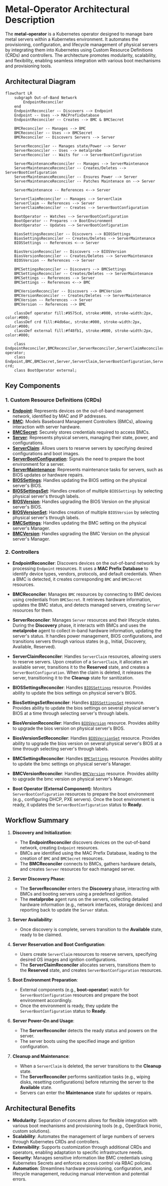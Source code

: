 # Metal-Operator Architectural Description

The **metal-operator** is a Kubernetes operator designed to manage bare metal servers within a Kubernetes environment. 
It automates the provisioning, configuration, and lifecycle management of physical servers by integrating them into 
Kubernetes using Custom Resource Definitions (CRDs) and controllers. The architecture promotes modularity, scalability, 
and flexibility, enabling seamless integration with various boot mechanisms and provisioning tools.

## Architectural Diagram

```mermaid
flowchart LR
    subgraph Out-of-Band Network
        EndpointReconciler
    end
    EndpointReconciler -- Discovers --> Endpoint
    Endpoint -- Uses --> MACPrefixDatabase
    EndpointReconciler -- Creates --> BMC & BMCSecret

    BMCReconciler -- Manages --> BMC
    BMCReconciler -- Uses --> BMCSecret
    BMCReconciler -- Discovers Servers --> Server

    ServerReconciler -- Manages state/Power --> Server
    ServerReconciler -- Uses --> metalprobe
    ServerReconciler -- Waits for --> ServerBootConfiguration
    
    ServerMaintenanceReconciler -- Manages --> ServerMaintenance
    ServerMaintenanceReconciler -- Creates/Deletes --> ServerBootConfiguration
    ServerMaintenanceReconciler -- Ensures Power --> Server
    ServerMaintenanceReconciler -- Patches Maintenace on --> Server

    ServerMaintenance -- References <--> Server

    ServerClaimReconciler -- Manages --> ServerClaim
    ServerClaim -- References --> Server
    ServerClaimReconciler -- Creates --> ServerBootConfiguration

    BootOperator -- Watches --> ServerBootConfiguration
    BootOperator -- Prepares --> BootEnvironment
    BootOperator -- Updates --> ServerBootConfiguration

    BiosSettingsReconciler -- Discovers --> BIOSSettings
    BiosSettingsReconciler -- Creates/Deletes --> ServerMaintenance
    BIOSSettings -- References <--> Server

    BiosVersionReconciler -- Discovers --> BIOSVersion
    BiosVersionReconciler -- Creates/Deletes --> ServerMaintenance
    BIOSVersion -- References --> Server

    BMCSettingsReconciler -- Discovers --> BMCSettings
    BMCSettingsReconciler -- Creates/Deletes --> ServerMaintenance
    BMCSettings -- References --> Server
    BMCSettings -- References <--> BMC

    BMCVersionReconciler -- Discovers --> BMCVersion
    BMCVersionReconciler -- Creates/Deletes --> ServerMaintenance
    BMCVersion -- References --> Server
    BMCVersion -- References --> BMC

    classDef operator fill:#9575cd, stroke:#000, stroke-width:2px, color:#000;
    classDef crd fill:#4db6ac, stroke:#000, stroke-width:2px, color:#000;
    classDef external fill:#f48fb1, stroke:#000, stroke-width:2px, color:#000;

    class EndpointReconciler,BMCReconciler,ServerReconciler,ServerClaimReconciler,ServerMaintenanceReconciler,BiosSettingsReconciler,BiosVersionReconciler,BMCSettingsReconciler,BMCVersionReconciler operator;
    class Endpoint,BMC,BMCSecret,Server,ServerClaim,ServerBootConfiguration,ServerMaintenance,BMCSettings,BMCVersion,BIOSVersion,BIOSSettings crd;
    class BootOperator external;
```

## Key Components

### 1. Custom Resource Definitions (CRDs)

- [**Endpoint**](concepts/endpoints.md): Represents devices on the out-of-band management network, identified by MAC and IP addresses.
- [**BMC**](concepts/bmcs.md): Models Baseboard Management Controllers (BMCs), allowing interaction with server hardware.
- [**BMCSecret**](concepts/bmcsecrets.md): Securely stores credentials required to access BMCs.
- [**Server**](concepts/servers.md): Represents physical servers, managing their state, power, and configurations.
- [**ServerClaim**](concepts/serverclaims.md): Allows users to reserve servers by specifying desired configurations and boot images.
- [**ServerBootConfiguration**](concepts/serverbootconfigurations.md): Signals the need to prepare the boot environment for a server.
- [**ServerMaintenance**](concepts/servermaintenance.md): Represents maintenance tasks for servers, such as BIOS updates or hardware repairs.
- [**BIOSSettings**](concepts/biossettings.md): Handles updating the BIOS setting on the physical server's BIOS.
- [**BIOSSettingsSet**](concepts/biosversionset.md): Handles creation of multiple `BIOSSettings` by selecting physical server's through labels.
- [**BIOSVersion**](concepts/biosversion.md): Handles upgrading the BIOS Version on the physical server's BIOS.
- [**BIOSVersionSet**](concepts/biosversionset.md): Handles creation of multiple `BIOSVersion` by selecting physical server's through labels.
- [**BMCSettings**](concepts/bmcsettings.md): Handles updating the BMC setting on the physical server's Manager.
- [**BMCVersion**](concepts/bmcversion.md): Handles upgrading the BMC Version on the physical server's Manager.

### 2. Controllers

- **EndpointReconciler**: Discovers devices on the out-of-band network by processing `Endpoint` resources. It uses a **MAC Prefix Database** to identify device types, vendors, protocols, and default credentials. When a BMC is detected, it creates corresponding `BMC` and `BMCSecret` resources.

- **BMCReconciler**: Manages `BMC` resources by connecting to BMC devices using credentials from `BMCSecret`. It retrieves hardware information, updates the BMC status, and detects managed servers, creating `Server` resources for them.

- **ServerReconciler**: Manages `Server` resources and their lifecycle states. During the **Discovery** phase, it interacts with BMCs and uses the **metalprobe** agent to collect in-band hardware information, updating the server's status. It handles power management, BIOS configurations, and transitions servers through various states (e.g., Initial, Discovery, Available, Reserved).

- **ServerClaimReconciler**: Handles `ServerClaim` resources, allowing users to reserve servers. Upon creation of a `ServerClaim`, it allocates an available server, transitions it to the **Reserved** state, and creates a `ServerBootConfiguration`. When the claim is deleted, it releases the server, transitioning it to the **Cleanup** state for sanitization.

- **BIOSSettingsReconciler**: Handles [`BIOSSettings`](concepts/biossettings.md) resource. Provides ability to update the bios settings on physical server's BIOS.
- **BiosSettingsSetReconciler**: Handles [`BIOSSettingsSet`](concepts/biossettingsset.md) resource. Provides ability to update the bios settings on several physical server's BIOS at a time through selecting server's through labels.
- **BiosVersionReconciler**: Handles [`BIOSVersion`](concepts/biosversion.md) resource. Provides ability to upgrade the bios version on physical server's BIOS.
- **BiosVersionSetReconciler**: Handles [`BIOSVersionSet`](concepts/biosversionset.md) resource. Provides ability to upgrade the bios version on several physical server's BIOS at a time through selecting server's through labels.
- **BMCSettingsReconciler**: Handles [`BMCSettings`](concepts/bmcsettings.md) resource. Provides ability to update the bmc settings on physical server's Manager.
- **BMCVersionReconciler**: Handles [`BMCVersion`](concepts/bmcversion.md) resource. Provides ability to upgrade the bmc version on physical server's Manager.

- **Boot Operator (External Component)**: Monitors `ServerBootConfiguration` resources to prepare the boot environment (e.g., configuring DHCP, PXE servers). Once the boot environment is ready, it updates the `ServerBootConfiguration` status to **Ready**.

## Workflow Summary

1. **Discovery and Initialization**:
    - The **EndpointReconciler** discovers devices on the out-of-band network, creating `Endpoint` resources.
    - BMCs are identified using the MAC Prefix Database, leading to the creation of `BMC` and `BMCSecret` resources.
    - The **BMCReconciler** connects to BMCs, gathers hardware details, and creates `Server` resources for each managed server.

2. **Server Discovery Phase**:
    - The **ServerReconciler** enters the **Discovery** phase, interacting with BMCs and booting servers using a predefined ignition.
    - The **metalprobe** agent runs on the servers, collecting detailed hardware information (e.g., network interfaces, storage devices) and reporting back to update the `Server` status.

3. **Server Availability**:
    - Once discovery is complete, servers transition to the **Available** state, ready to be claimed.

4. **Server Reservation and Boot Configuration**:
    - Users create `ServerClaim` resources to reserve servers, specifying desired OS images and ignition configurations.
    - The **ServerClaimReconciler** allocates servers, transitions them to the **Reserved** state, and creates `ServerBootConfiguration` resources.

5. **Boot Environment Preparation**:
    - External components (e.g., **boot-operator**) watch for `ServerBootConfiguration` resources and prepare the boot environment accordingly.
    - Once the environment is ready, they update the `ServerBootConfiguration` status to **Ready**.

6. **Server Power-On and Usage**:
    - The **ServerReconciler** detects the ready status and powers on the server.
    - The server boots using the specified image and ignition configuration.

7. **Cleanup and Maintenance**:
    - When a `ServerClaim` is deleted, the server transitions to the **Cleanup** state.
    - The **ServerReconciler** performs sanitization tasks (e.g., wiping disks, resetting configurations) before returning the server to the **Available** state.
    - Servers can enter the **Maintenance** state for updates or repairs.

## Architectural Benefits

- **Modularity**: Separation of concerns allows for flexible integration with various boot mechanisms and provisioning tools (e.g., OpenStack Ironic, custom solutions).
- **Scalability**: Automates the management of large numbers of servers through Kubernetes CRDs and controllers.
- **Extensibility**: Supports customization through additional CRDs and operators, enabling adaptation to specific infrastructure needs.
- **Security**: Manages sensitive information like BMC credentials using Kubernetes Secrets and enforces access control via RBAC policies.
- **Automation**: Streamlines hardware provisioning, configuration, and lifecycle management, reducing manual intervention and potential errors.
